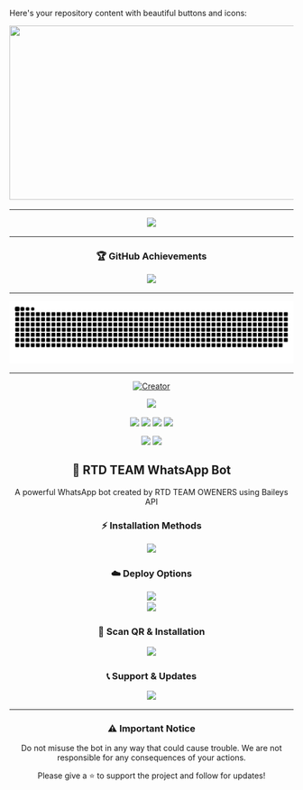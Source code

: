 Here's your repository content with beautiful buttons and icons:

<div class = "repo" align = "center">
 
<a href = "#">
<img src = "https://files.catbox.moe/eigd9d.jpg"  width="640" height="309">
</img>
 
---
<a href="https://git.io/typing-svg">
    <img src="https://readme-typing-svg.herokuapp.com?color=FF1043&lines=Welcome+to+my+Repository!;RTD+TEAM;Thanks+for+visiting!"/>
</a>

---

### 🏆 GitHub Achievements
<p align="center">
  <img src="https://github-profile-trophy.vercel.app/?username=didularashmika-md&theme=darkhub&no-frame=true&margin-w=4"/>
</p>

---

<p align="center">
<img src="https://github.com/Platane/snk/raw/output/github-contribution-grid-snake.svg" alt="nz" width="700"/>
</p>

---

<p align="center">
<a href="#"><img title="Creator" src="https://img.shields.io/badge/👨‍💻_Creator-DIDULA_RASHMIKA-blue.svg?style=for-the-badge&logo=github"></a>
</p>

<p align="center">
<a href="https://whatsapp.com/channel/0029VaqqF4GDTkJwKruLSK2f"><img src="https://img.shields.io/badge/📢_Join_Channel-green?style=for-the-badge&logo=whatsapp"></a>
</p>

<p align="center">
<a href="https://github.com/didularashmika-md?tab=followers"><img src="https://img.shields.io/github/followers/didularashmika-md?label=👥 Followers&style=social"></a>
<a href="https://github.com/didularashmika-md/didula-md/stargazers/"><img src="https://img.shields.io/github/stars/didularashmika-md/didula-md?label=⭐ Stars&style=social"></a>
<a href="https://github.com/didularashmika-md/didula-md/network/members"><img src="https://img.shields.io/github/forks/didularashmika-md/didula-md?label=🔄 Forks&style=social"></a>
<a href="https://github.com/didularashmika-md/didula-md/watchers"><img src="https://img.shields.io/github/watchers/didularashmika-md/didula-md?label=👀 Watchers&style=social"></a>
</p>

<p align="center">
<a href="https://github.com/didularashmika-md/didula-md"><img src="https://img.shields.io/badge/📦_Repo_Size-dynamic?style=for-the-badge&color=darkred&logo=github"></a>
<a href="https://github.com/didularashmika-md/didula-md/graphs/commit-activity"><img src="https://img.shields.io/badge/✅_Maintained-Active-green.svg?style=for-the-badge"></a>
</p>

<div align="center">
  <h2>🤖 RTD TEAM WhatsApp Bot</h2>
  <p>A powerful WhatsApp bot created by RTD TEAM OWENERS using Baileys API</p>
</div>

<div align="center">
  <h3>⚡ Installation Methods</h3>
  <a href="https://github.com/didularashmika-md/didula-md/fork">
    <img src="https://img.shields.io/badge/🔱_Fork_Repository-black?style=for-the-badge&logo=github">
  </a>
</div>

<div align="center">
  <h3>☁️ Deploy Options</h3>
  <a href="https://render.com/deploy?repo=https://github.com/didularashmika-md/didula-md.git">
    <img src="https://img.shields.io/badge/📡_Deploy_to_Render-cyan?style=for-the-badge&logo=render">
  </a>
  <br>
  <a href="https://heroku.com/deploy?template=https://github.com/didularashmika-md/didula-md">
    <img src="https://img.shields.io/badge/🚀_Deploy_to_Heroku-purple?style=for-the-badge&logo=heroku">
  </a>
</div>

<div align="center">
  <h3>📱 Scan QR & Installation</h3>
  <a href="https://webd-git-main-didula-rashmikas-projects.vercel.app/">
    <img src="https://img.shields.io/badge/🔍_Scan_QR_Code-blue?style=for-the-badge&logo=whatsapp">
  </a>
</div>

<div align="center">
  <h3>📞 Support & Updates</h3>
  <a href="https://whatsapp.com/channel/0029Vb4jnKF0Qeaozdvx2J3s">
    <img src="https://img.shields.io/badge/💬_WhatsApp_Channel-128C7E?style=for-the-badge&logo=whatsapp&logoColor=white">
  </a>
</div>

---

<div align="center">
  <h3>⚠️ Important Notice</h3>
  <p>Do not misuse the bot in any way that could cause trouble. We are not responsible for any consequences of your actions.</p>
  <p>Please give a ⭐ to support the project and follow for updates!</p>
</div>
